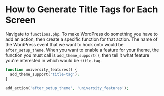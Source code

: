# How to Generate Title Tags for Each Screen

Navigate to `functions.php`. To make WordPress do something you have to add an action, then create a specific function for that action. The name of the WordPress event that we want to hook onto would be `after_setup_theme`. When you want to enable a feature for your theme, the function you must call is `add_theme_support()`, then tell it what feature you're interested in which would be `title-tag`.

```php
function university_features() {
  add_theme_support('title-tag');
}

add_action('after_setup_theme', 'university_features');
```
